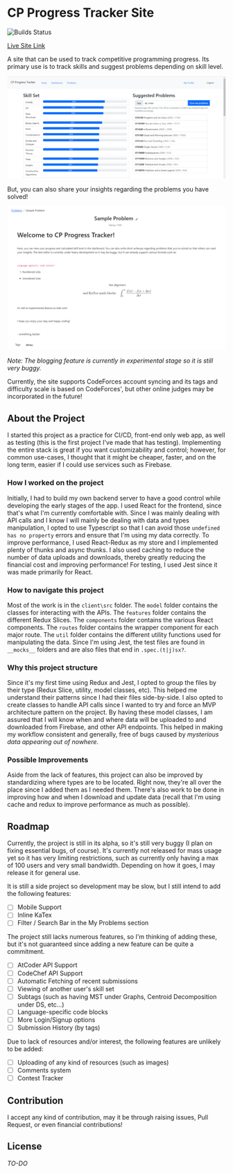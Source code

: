 # CP Progress Tracker Site

![Builds Status](https://github.com/smtnhacker/cp-problems/actions/workflows/running-tests.yml/badge.svg)

[Live Site Link](https://fave-cp-prob.web.app/)

A site that can be used to track competitive programming progress. Its primary use is to track skills and suggest problems depending on skill level.

![Dashboard](https://raw.githubusercontent.com/smtnhacker/cp-problems/main/docs/assets/main.PNG)

But, you can also share your insights regarding the problems you have solved! 

![Blog](https://raw.githubusercontent.com/smtnhacker/cp-problems/main/docs/assets/blog.PNG)

_Note: The blogging feature is currently in experimental stage so it is still very buggy._

Currently, the site supports CodeForces account syncing and its tags and difficulty scale is based on CodeForces', but other online judges may be incorporated in the future!

## About the Project

I started this project as a practice for CI/CD, front-end only web app, as well as testing (this is the first project I've made that has testing). Implementing the entire stack is great if you want customizability and control; however, for common use-cases, I thought that it might be cheaper, faster, and on the long term, easier if I could use services such as Firebase. 

### How I worked on the project

Initially, I had to build my own backend server to have a good control while developing the early stages of the app. I used React for the frontend, since that's what I'm currently comfortable with. Since I was mainly dealing with API calls and I know I will mainly be dealing with data and types manipulation, I opted to use Typescript so that I can avoid those `undefined has no property` errors and ensure that I'm using my data correctly. To improve performance, I used React-Redux as my store and I implemented plenty of thunks and async thunks. I also used caching to reduce the number of data uploads and downloads, thereby greatly reducing the financial cost and improving performance! For testing, I used Jest since it was made primarily for React.

### How to navigate this project

Most of the work is in the `client\src` folder. The `model` folder contains the classes for interacting with the APIs. The `features` folder contains the different Redux Slices. The `components` folder contains the various React components. The `routes` folder contains the wrapper component for each major route. The `util` folder contains the different utility functions used for manipulating the data. Since I'm using Jest, the test files are found in `__mocks__` folders and are also files that end in `.spec.(t|j)sx?`.

### Why this project structure

Since it's my first time using Redux and Jest, I opted to group the files by their type (Redux Slice, utility, model classes, etc). This helped me understand their patterns since I had their files side-by-side. I also opted to create classes to handle API calls since I wanted to try and force an MVP architecture pattern on the project. By having these model classes, I am assured that I will know when and where data will be uploaded to and downloaded from Firebase, and other API endpoints. This helped in making my workflow consistent and generally, free of bugs caused by _mysterious data appearing out of nowhere_.

### Possible Improvements

Aside from the lack of features, this project can also be improved by standardizing where types are to be located. Right now, they're all over the place since I added them as I needed them. There's also work to be done in improving how and when I download and update data (recall that I'm using cache and redux to improve performance as much as possible).

## Roadmap

Currently, the project is still in its alpha, so it's still very buggy (I plan on fixing essential bugs, of course). It's currently not released for mass usage yet so it has very limiting restrictions, such as currently only having a max of 100 users and very small bandwidth. Depending on how it goes, I may release it for general use. 

It is still a side project so development may be slow, but I still intend to add the following features:

- [ ] Mobile Support
- [ ] Inline KaTex
- [ ] Filter / Search Bar in the My Problems section

The project still lacks numerous features, so I'm thinking of adding these, but it's not guaranteed since adding a new feature can be quite a commitment.

- [ ] AtCoder API Support
- [ ] CodeChef API Support
- [ ] Automatic Fetching of recent submissions
- [ ] Viewing of another user's skill set
- [ ] Subtags (such as having MST under Graphs, Centroid Decomposition under DS, etc...)
- [ ] Language-specific code blocks
- [ ] More Login/Signup options
- [ ] Submission History (by tags)

Due to lack of resources and/or interest, the following features are unlikely to be added:

- [ ] Uploading of any kind of resources (such as images)
- [ ] Comments system
- [ ] Contest Tracker

## Contribution

I accept any kind of contribution, may it be through raising issues, Pull Request, or even financial contributions! 

## License

_TO-DO_
